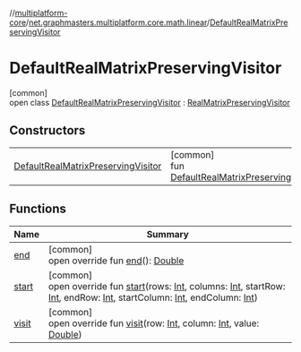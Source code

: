 //[multiplatform-core](../../../index.md)/[net.graphmasters.multiplatform.core.math.linear](../index.md)/[DefaultRealMatrixPreservingVisitor](index.md)

# DefaultRealMatrixPreservingVisitor

[common]\
open class [DefaultRealMatrixPreservingVisitor](index.md) : [RealMatrixPreservingVisitor](../-real-matrix-preserving-visitor/index.md)

## Constructors

| | |
|---|---|
| [DefaultRealMatrixPreservingVisitor](-default-real-matrix-preserving-visitor.md) | [common]<br>fun [DefaultRealMatrixPreservingVisitor](-default-real-matrix-preserving-visitor.md)() |

## Functions

| Name | Summary |
|---|---|
| [end](end.md) | [common]<br>open override fun [end](end.md)(): [Double](https://kotlinlang.org/api/latest/jvm/stdlib/kotlin/-double/index.html) |
| [start](start.md) | [common]<br>open override fun [start](start.md)(rows: [Int](https://kotlinlang.org/api/latest/jvm/stdlib/kotlin/-int/index.html), columns: [Int](https://kotlinlang.org/api/latest/jvm/stdlib/kotlin/-int/index.html), startRow: [Int](https://kotlinlang.org/api/latest/jvm/stdlib/kotlin/-int/index.html), endRow: [Int](https://kotlinlang.org/api/latest/jvm/stdlib/kotlin/-int/index.html), startColumn: [Int](https://kotlinlang.org/api/latest/jvm/stdlib/kotlin/-int/index.html), endColumn: [Int](https://kotlinlang.org/api/latest/jvm/stdlib/kotlin/-int/index.html)) |
| [visit](visit.md) | [common]<br>open override fun [visit](visit.md)(row: [Int](https://kotlinlang.org/api/latest/jvm/stdlib/kotlin/-int/index.html), column: [Int](https://kotlinlang.org/api/latest/jvm/stdlib/kotlin/-int/index.html), value: [Double](https://kotlinlang.org/api/latest/jvm/stdlib/kotlin/-double/index.html)) |
